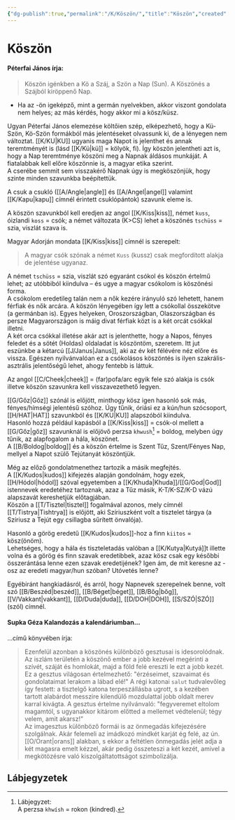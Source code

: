 ```yaml
---
{"dg-publish":true,"permalink":"/K/Köszön/","title":"Köszön","created":"2023-10-17T08:48","updated":"2024-10-25T22:26"}
---
```



# Köszön

#### Péterfai János írja:

> Köszön igénkben a Kö a Száj, a Szön a Nap (Sun). A Köszönés a Szájból kiröppenő Nap.  
- Ha az -ön igeképző, mint a germán nyelvekben, akkor viszont gondolata nem helyes; az más kérdés, hogy akkor mi a kösz/küsz.  

Ugyan Péterfai János elemezése költőien szép, elképezhető, hogy a Kü-Szön, Kö-Szön formákból más jelentéseket olvassunk ki, de a lényegen nem változtat. [[K/KU\|KU]] ugyanis maga Napot is jelenthet és annak teremtményét is (lásd [[K/Kü\|kü]] = kölyök, fi). Így köszön jelentheti azt is, hogy a Nap teremtménye köszöni meg a Napnak áldásos munkáját. A fiatalabbak kell előre köszönnie is, a magyar etika szerint.  
A cserébe semmit sem visszakérő Napnak úgy is megköszönjük, hogy szinte minden szavunkba beépítettük.  



A csuk a csukló ([[A/Angle\|angle]] és [[A/Angel\|angel]] valamint [[K/Kapu\|kapu]] címnél érintett csuklópántok) szavunk eleme is.  

A köszön szavunkból kell eredjen az angol [[K/Kiss\|kiss]], német `kuss`, óizlandi `koss` = csók; a német változata (K>CS) lehet a köszönés `tschüss` = szia, viszlát szava is.  

Magyar Adorján mondata [[K/Kiss\|kiss]] címnél is szerepelt:  
> A magyar csók szónak a német `Kuss` (kussz) csak megfordított alakja de jelentése ugyanaz.  

A német `tschüss` = szia, viszlát szó egyaránt csókol és köszön értelmű lehet; az utóbbiból kiindulva – és ugye a magyar csókolom is köszönési forma.  
A csókolom eredetileg talán nem a nők kezére irányuló szó lehetett, hanem férfiak és nők arcára. A köszön lényegében így lett a csókollal összekötve (a germánban is). Egyes helyeken, Oroszországban, Olaszországban és persze Magyarországon is máig divat férfiak közt is a két orcát csókkal illetni.  
A két orca csókkal illetése akár azt is jelenthette, hogy a Napos, fényes feledet és a sötét (Holdas) oldaladat is köszöntöm, szeretem. Itt jut eszünkbe a kétarcú [[J/Janus\|Janus]], aki az év két félévére néz előre és vissza. Egészen nyilvánvalóan ez a csókolásos köszöntés is ilyen szakrális-asztrális jelentőségű lehet, ahogy fentebb is láttuk.  

  
Az angol [[C/Cheek\|cheek]] = (far)pofa/arc egyik fele szó alakja is csók illetve köszön szavunkra kell visszavezethető legyen.  

[[G/Gőz\|Gőz]] szónál is előjött, minthogy kösz igen hasonló sok más, fényes/hímségi jelentésű szóhoz. Úgy tűnik, óriási ez a kún/hun szócsoport, [[H/HAT\|HAT]] szavunkból és [[K/KU\|KU]] alapszóból kiindulva.  
Hasonló hozzá például kapásból a [[K/Kiss\|kiss]] = csók-ol mellett a [[G/Gőz\|gőz]] szavunknál is előjövő perzsa `khwush`[^1] = boldog, melyben úgy tűnik, az alapfogalom a hála, köszönet.  
A [[B/Boldog\|boldog]] és a köszön értelme is Szent Tűz, Szent/Fényes Nap, mellyel a Napot szülő Tejútanyát köszöntjük.  

Még az előző gondolatmenethez tartozik a másik megfejtés.  
A [[K/Kudos\|kudos]] kifejezés alapján gondolnám, hogy ezek, [[H/Hódol\|hódol]] szóval egyetemben a [[K/Khuda\|Khuda]]/[[G/God\|God]] istennevek eredetéhez tartoznak, azaz a Tűz másik, K-T/K-SZ/K-D vázú alapszavát kereshetjük előtagjában.  
Köszön a [[T/Tisztel\|tisztel]] fogalmával azonos, mely címnél [[T/Tistrya\|Tishtrya]] is előjött, aki Szíriuszként volt a tisztelet tárgya (a Szíriusz a Tejút egy csillagba sűrített önvalója).  

Hasonló a görög eredetű [[K/Kudos\|kudos]]-hoz a finn `kiitos` = kösz(önöm).  
Lehetséges, hogy a hála és tiszteletadás valóban a [[K/Kutya\|Kutyá]]t illette volna és a görög és finn szavak eredetibbek, azaz kösz csak egy későbbi összerántása lenne ezen szavak eredetijének? Igen ám, de mit keresne az -osz az eredeti magyar/hun szóban? Utóvetés lenne?  

Egyébiránt hangkiadásról, és arról, hogy Napnevek szerepelnek benne, volt szó [[B/Beszéd\|beszéd]], [[B/Béget\|béget]], [[B/Bőg\|bőg]], [[V/Vakkant\|vakkant]], [[D/Duda\|duda]], [[D/DOH\|DOH]], [[S/SZÓ\|SZÓ]] (szól) címnél.  

#### Supka Géza Kalandozás a kalendáriumban...

...című könyvében írja:  
> Ezenfelül azonban a köszönés különböző gesztusai is idesorolódnak. Az iszlám területén a köszönő ember a jobb kezével megérinti a szívét, száját és homlokát, majd a föld felé ereszti le ezt a jobb kezét. Ez a gesztus világosan értelmezhető: "érzéseimet, szavaimat és gondolataimat lerakom a lábad elé!" A régi katonai `salut` tudvalevőleg így festett: a tisztelgő katona terpeszállásba ugrott, s a kezében tartott alabárdot messzire kilendülő mozdulattal jobb oldalt merev karral kivágta. A gesztus értelme nyilvánvaló: "fegyveremet eltolom magamtól, s ugyanakkor kitárom előtted a mellemet védtelenül; tégy velem, amit akarsz!"  
> Az imagesztus különböző formái is az önmegadás kifejezésére szolgálnak. Akár felemeli az imádkozó mindkét karját ég felé, az ún. [[O/Orant\|orans]] alakban, s ekkor a feltétlen önmegadás jelét adja a két magasra emelt kézzel, akár pedig összeteszi a két kezét, amivel a megkötözésre való kiszolgáltatottságot szimbolizálja.  

## Lábjegyzetek

[^1]: Lábjegyzet:  
A perzsa `khwísh` = rokon (kindred).  
